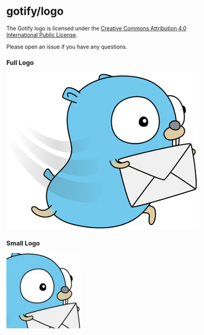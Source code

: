 # gotify/logo

The Gotify logo is licensed under the 
[Creative Commons Attribution 4.0 International Public License](http://creativecommons.org/licenses/by/4.0/).

Please open an issue if you have any questions.

### Full Logo

[![Logo](gotify-logo.png)](gotify-logo.png)

### Small Logo

[![Logo Small](gotify-logo-small.png)](gotify-logo-small.png)
